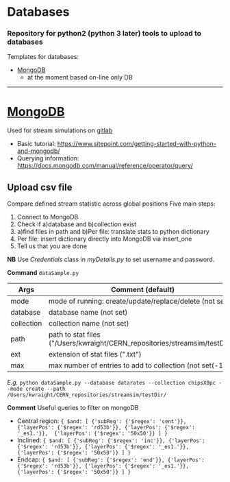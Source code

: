 # Databases

### Repository for python2 (python 3 later) tools to upload to databases

Templates for databases:
* [MongoDB](#mongodb)
  * at the moment based on-line only DB

---

# [MongoDB](https://cloud.mongodb.com)
Used for stream simulations on [gitlab](https://gitlab.cern.ch/wraight/streamsim)
* Basic tutorial:
https://www.sitepoint.com/getting-started-with-python-and-mongodb/
* Querying information:
https://docs.mongodb.com/manual/reference/operator/query/

## Upload csv file
Compare defined stream statistic across global positions
Five main steps:
1. Connect to MongoDB
2. Check if a)database and b)collection exist
3.  a)find files in path and b)Per file: translate stats to python dictionary
4. Per file: insert dictionary directly into MongoDB via insert_one
5. Tell us that you are done

**NB** Use *Credentials* class in *myDetails.py* to set username and password.

**Command**
`dataSample.py`

| Args | Comment (default) | e.g. |
| --- | --- | --- |
| mode | mode of running: create/update/replace/delete (not set) | |
| database | database name (not set) | datarates |
| collection | collection name (not set) | chips |
| path | path to stat files ("/Users/kwraight/CERN_repositories/streamsim/testDir/") | |
| ext | extension of stat files (".txt") | |
| max | max number of entries to add to collection (not set(-1)) | |

*E.g.*
`python dataSample.py --database datarates --collection chipsX0pc --mode create --path /Users/kwraight/CERN_repositories/streamsim/testDir/`

**Comment**
Useful queries to filter on mongoDB
* Central region:
`{ $and: [ {'subReg': {'$regex': 'cent'}}, {'layerPos': {'$regex': 'rd53b'}}, {'layerPos': {'$regex': '_es1.'}},  {'layerPos': {'$regex': '50x50'}} ] }`
* Inclined:
`{ $and: [ {'subReg': {'$regex': 'inc'}}, {'layerPos': {'$regex': 'rd53b'}}, {'layerPos': {'$regex': '_es1.'}},  {'layerPos': {'$regex': '50x50'}} ] }`
* Endcap:
`{ $and: [ {'subReg': {'$regex': 'end'}}, {'layerPos': {'$regex': 'rd53b'}}, {'layerPos': {'$regex': '_es1.'}},  {'layerPos': {'$regex': '50x50'}} ] }`
